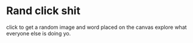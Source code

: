 # Rand click shit
click to get a random image and word placed on the canvas
explore what everyone else is doing yo.

